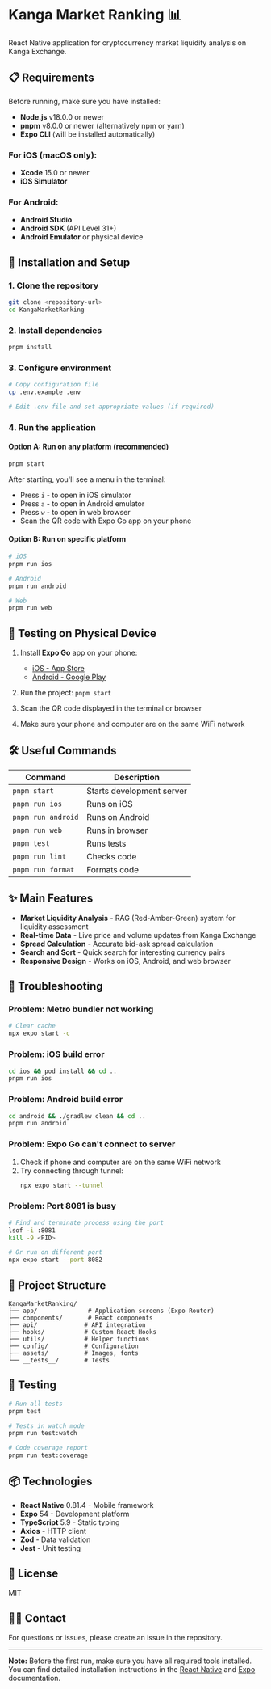 # Kanga Market Ranking 📊

React Native application for cryptocurrency market liquidity analysis on Kanga Exchange.

## 📋 Requirements

Before running, make sure you have installed:

- **Node.js** v18.0.0 or newer
- **pnpm** v8.0.0 or newer (alternatively npm or yarn)
- **Expo CLI** (will be installed automatically)

### For iOS (macOS only):
- **Xcode** 15.0 or newer
- **iOS Simulator**

### For Android:
- **Android Studio**
- **Android SDK** (API Level 31+)
- **Android Emulator** or physical device

## 🚀 Installation and Setup

### 1. Clone the repository

```bash
git clone <repository-url>
cd KangaMarketRanking
```

### 2. Install dependencies

```bash
pnpm install
```

### 3. Configure environment

```bash
# Copy configuration file
cp .env.example .env

# Edit .env file and set appropriate values (if required)
```

### 4. Run the application

#### Option A: Run on any platform (recommended)

```bash
pnpm start
```

After starting, you'll see a menu in the terminal:
- Press `i` - to open in iOS simulator
- Press `a` - to open in Android emulator
- Press `w` - to open in web browser
- Scan the QR code with Expo Go app on your phone

#### Option B: Run on specific platform

```bash
# iOS
pnpm run ios

# Android
pnpm run android

# Web
pnpm run web
```

## 📱 Testing on Physical Device

1. Install **Expo Go** app on your phone:
   - [iOS - App Store](https://apps.apple.com/app/expo-go/id982107779)
   - [Android - Google Play](https://play.google.com/store/apps/details?id=host.exp.exponent)

2. Run the project: `pnpm start`

3. Scan the QR code displayed in the terminal or browser

4. Make sure your phone and computer are on the same WiFi network

## 🛠️ Useful Commands

| Command | Description |
|---------|-------------|
| `pnpm start` | Starts development server |
| `pnpm run ios` | Runs on iOS |
| `pnpm run android` | Runs on Android |
| `pnpm run web` | Runs in browser |
| `pnpm test` | Runs tests |
| `pnpm run lint` | Checks code |
| `pnpm run format` | Formats code |

## ✨ Main Features

- **Market Liquidity Analysis** - RAG (Red-Amber-Green) system for liquidity assessment
- **Real-time Data** - Live price and volume updates from Kanga Exchange
- **Spread Calculation** - Accurate bid-ask spread calculation
- **Search and Sort** - Quick search for interesting currency pairs
- **Responsive Design** - Works on iOS, Android, and web browser

## 🔧 Troubleshooting

### Problem: Metro bundler not working

```bash
# Clear cache
npx expo start -c
```

### Problem: iOS build error

```bash
cd ios && pod install && cd ..
pnpm run ios
```

### Problem: Android build error

```bash
cd android && ./gradlew clean && cd ..
pnpm run android
```

### Problem: Expo Go can't connect to server

1. Check if phone and computer are on the same WiFi network
2. Try connecting through tunnel:
   ```bash
   npx expo start --tunnel
   ```

### Problem: Port 8081 is busy

```bash
# Find and terminate process using the port
lsof -i :8081
kill -9 <PID>

# Or run on different port
npx expo start --port 8082
```

## 📁 Project Structure

```
KangaMarketRanking/
├── app/              # Application screens (Expo Router)
├── components/       # React components
├── api/             # API integration
├── hooks/           # Custom React Hooks
├── utils/           # Helper functions
├── config/          # Configuration
├── assets/          # Images, fonts
└── __tests__/       # Tests
```

## 🧪 Testing

```bash
# Run all tests
pnpm test

# Tests in watch mode
pnpm run test:watch

# Code coverage report
pnpm run test:coverage
```

## 📦 Technologies

- **React Native** 0.81.4 - Mobile framework
- **Expo** 54 - Development platform
- **TypeScript** 5.9 - Static typing
- **Axios** - HTTP client
- **Zod** - Data validation
- **Jest** - Unit testing

## 📄 License

MIT

## 👨‍💻 Contact

For questions or issues, please create an issue in the repository.

---

**Note:** Before the first run, make sure you have all required tools installed. You can find detailed installation instructions in the [React Native](https://reactnative.dev/docs/environment-setup) and [Expo](https://docs.expo.dev/get-started/installation/) documentation.